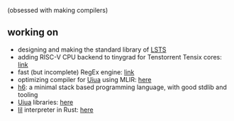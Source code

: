 (obsessed with making compilers)

## working on
- designing and making the standard library of [LSTS](https://github.com/Lambda-Mountain-Compiler-Backend/lambda-mountain)
- adding RISC-V CPU backend to tinygrad for Tenstorrent Tensix cores: [link](https://github.com/alex-s168/tinygrad)
- fast (but incomplete) RegEx engine: [link](https://github.com/alex-s168/tpre.git)
- optimizing compiler for [Uiua](https://www.uiua.org/) using MLIR: [here](https://github.com/alex-s168/uiua-analyzer)
- [h6](https://github.com/h6-lang/h6): a minimal stack based programming language, with good stdlib and tooling
- [Uiua](https://www.uiua.org/) libraries: [here](https://github.com/alex-s168/uiua-bin)
- [lil](http://beyondloom.com/decker/lil.html) interpreter in Rust: [here](https://github.com/alex-s168/lil-rs)
